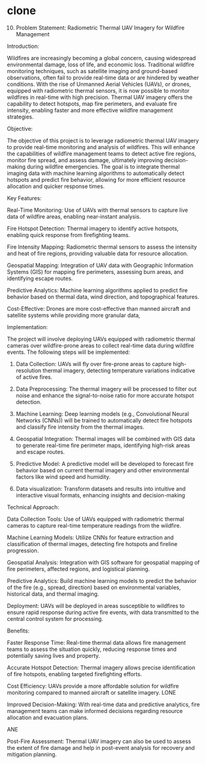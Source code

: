 # clone

10. Problem Statement: Radiometric Thermal UAV Imagery for Wildfire Management

Introduction:

Wildfires are increasingly becoming a global concern, causing widespread environmental damage, loss of life, and economic loss. Traditional wildfire monitoring techniques, such as satellite imaging and ground-based observations, often fail to provide real-time data or are hindered by weather conditions. With the rise of Unmanned Aerial Vehicles (UAVs), or drones, equipped with radiometric thermal sensors, it is now possible to monitor wildfires in real-time with high precision. Thermal UAV imagery offers the capability to detect hotspots, map fire perimeters, and evaluate fire intensity, enabling faster and more effective wildfire management strategies.

Objective:

The objective of this project is to leverage radiometric thermal UAV imagery to provide real-time monitoring and analysis of wildfires. This will enhance the capabilities of wildfire management teams to detect active fire regions, monitor fire spread, and assess damage, ultimately improving decision-making during wildfire emergencies. The goal is to integrate thermal imaging data with machine learning algorithms to automatically detect hotspots and predict fire behavior, allowing for more efficient resource allocation and quicker response times.

Key Features:

Real-Time Monitoring: Use of UAVs with thermal sensors to capture live data of wildfire areas, enabling near-instant analysis.

Fire Hotspot Detection: Thermal imagery to identify active hotspots, enabling quick response from firefighting teams.

Fire Intensity Mapping: Radiometric thermal sensors to assess the intensity and heat of fire regions, providing valuable data for resource allocation.

Geospatial Mapping: Integration of UAV data with Geographic Information Systems (GIS) for mapping fire perimeters, assessing burn areas, and identifying escape routes.

Predictive Analytics: Machine learning algorithms applied to predict fire behavior based on thermal data, wind direction, and topographical features.

Cost-Effective: Drones are more cost-effective than manned aircraft and satellite systems while providing more granular data,

Implementation:

The project will involve deploying UAVs equipped with radiometric thermal cameras over wildfire-prone areas to collect real-time data during wildfire events. The following steps will be implemented:
1. Data Collection: UAVs will fly over fire-prone areas to capture high-resolution thermal imagery, detecting temperature variations indicative of active fires.

2. Data Preprocessing: The thermal imagery will be processed to filter out noise and enhance the signal-to-noise ratio for more accurate hotspot detection.

3. Machine Learning: Deep learning models (e.g., Convolutional Neural Networks (CNNs)) will be trained to automatically detect fire hotspots and classify fire intensity from the thermal images.

4. Geospatial Integration: Thermal images will be combined with GIS data to generate real-time fire perimeter maps, identifying high-risk areas and escape routes.

5. Predictive Model: A predictive model will be developed to forecast fire behavior based on current thermal imagery and other environmental factors like wind speed and humidity.

6. Data visualization: Transform datasets and results into intuitive and interactive visual formats, enhancing insights and decision-making

Technical Approach:

Data Collection Tools: Use of UAVs equipped with radiometric thermal cameras to capture real-time temperature readings from the wildfire.

Machine Learning Models: Utilize CNNs for feature extraction and classification of thermal images, detecting fire hotspots and fireline progression.

Geospatial Analysis: Integration with GIS software for geospatial mapping of fire perimeters, affected regions, and logistical planning.

Predictive Analytics: Build machine learning models to predict the behavior of the fire (e.g., spread, direction) based on environmental variables, historical data, and thermal imaging.

Deployment: UAVs will be deployed in areas susceptible to wildfires to ensure rapid response during active fire events, with data transmitted to the central control system for processing.

Benefits:

Faster Response Time: Real-time thermal data allows fire management teams to assess the situation quickly, reducing response times and potentially saving lives and property.

Accurate Hotspot Detection: Thermal imagery allows precise identification of fire hotspots, enabling targeted firefighting efforts.

Cost Efficiency: UAVs provide a more affordable solution for wildfire monitoring compared to manned aircraft or satellite imagery.
LONE

Improved Decision-Making: With real-time data and predictive analytics, fire management teams can make informed decisions regarding resource allocation and evacuation plans.

ANE

Post-Fire Assessment: Thermal UAV imagery can also be used to assess the extent of fire damage and help in post-event analysis for recovery and mitigation planning.
